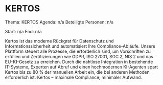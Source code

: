 # KERTOS
Thema: KERTOS
Agenda: n/a
Beteiligte Personen: n/a

Start: n/a
End: n/a

Kertos ist das moderne Rückgrat für Datenschutz und Informationssicherheit und automatisiert Ihre Compliance-Abläufe. Unsere Plattform steuert alle Prozesse, die erforderlich sind, um Vorschriften zu erfüllen und Zertifizierungen wie GDPR, ISO 27001, SOC 2, NIS 2 und das EU-KI-Gesetz zu erreichen. Durch die nahtlose Integration in bestehende IT-Systeme, Experten auf Abruf und einen hochmodernen KI-Agenten spart Kertos bis zu 80 % der manuellen Arbeit ein, die bei anderen Methoden erforderlich ist. Kertos – maximale Compliance, minimaler Aufwand.
